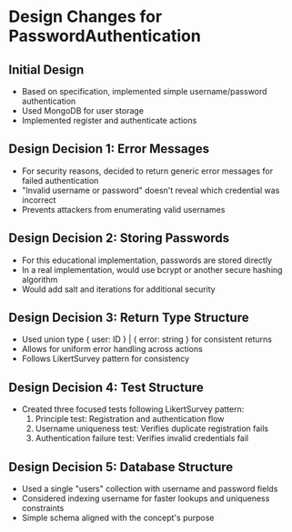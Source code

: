 # Design Changes for PasswordAuthentication

## Initial Design
- Based on specification, implemented simple username/password authentication
- Used MongoDB for user storage
- Implemented register and authenticate actions

## Design Decision 1: Error Messages
- For security reasons, decided to return generic error messages for failed authentication
- "Invalid username or password" doesn't reveal which credential was incorrect
- Prevents attackers from enumerating valid usernames

## Design Decision 2: Storing Passwords
- For this educational implementation, passwords are stored directly
- In a real implementation, would use bcrypt or another secure hashing algorithm
- Would add salt and iterations for additional security

## Design Decision 3: Return Type Structure
- Used union type { user: ID } | { error: string } for consistent returns
- Allows for uniform error handling across actions
- Follows LikertSurvey pattern for consistency

## Design Decision 4: Test Structure
- Created three focused tests following LikertSurvey pattern:
  1. Principle test: Registration and authentication flow
  2. Username uniqueness test: Verifies duplicate registration fails
  3. Authentication failure test: Verifies invalid credentials fail

## Design Decision 5: Database Structure
- Used a single "users" collection with username and password fields
- Considered indexing username for faster lookups and uniqueness constraints
- Simple schema aligned with the concept's purpose